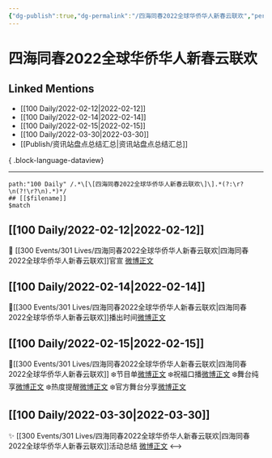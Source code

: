 ```yaml
---
{"dg-publish":true,"dg-permalink":"/四海同春2022全球华侨华人新春云联欢","permalink":"/四海同春2022全球华侨华人新春云联欢/","created":"2022-12-22T15:48:23.000+08:00","updated":"2023-08-24T18:45:11.590+08:00"}
---
```


# 四海同春2022全球华侨华人新春云联欢

## Linked Mentions
- [[100 Daily/2022-02-12\|2022-02-12]]
- [[100 Daily/2022-02-14\|2022-02-14]]
- [[100 Daily/2022-02-15\|2022-02-15]]
- [[100 Daily/2022-03-30\|2022-03-30]]
- [[Publish/资讯站盘点总结汇总\|资讯站盘点总结汇总]]

{ .block-language-dataview}

---

```expander
path:"100 Daily" /.*\[\[四海同春2022全球华侨华人新春云联欢\]\].*(?:\r?\n(?!\r?\n).*)*/
## [[$filename]]
$match
```
## [[100 Daily/2022-02-12\|2022-02-12]]
🌟 [[300 Events/301 Lives/四海同春2022全球华侨华人新春云联欢\|四海同春2022全球华侨华人新春云联欢]]官宣 [微博正文](https://weibo.com/detail/4736039091176389)
## [[100 Daily/2022-02-14\|2022-02-14]]
🌟[[300 Events/301 Lives/四海同春2022全球华侨华人新春云联欢\|四海同春2022全球华侨华人新春云联欢]]播出时间[微博正文](https://m.weibo.cn/6466290670/4736830135862925)
## [[100 Daily/2022-02-15\|2022-02-15]]
🌟[[300 Events/301 Lives/四海同春2022全球华侨华人新春云联欢\|四海同春2022全球华侨华人新春云联欢]]
❄️节目单[微博正文](https://m.weibo.cn/6466290670/4737141958250165)
❄️祝福口播[微博正文](https://m.weibo.cn/6466290670/4737152107151438)
❄️舞台纯享[微博正文](https://m.weibo.cn/6466290670/4737161565307894)
❄️热度提醒[微博正文](https://m.weibo.cn/6466290670/4737185339935076)
❄️官方舞台分享[微博正文](https://m.weibo.cn/6466290670/4737164120165348)
## [[100 Daily/2022-03-30\|2022-03-30]]
✨ [[300 Events/301 Lives/四海同春2022全球华侨华人新春云联欢\|四海同春2022全球华侨华人新春云联欢]]活动总结 [微博正文](https://m.weibo.cn/6466290670/4752666453085465)
<-->